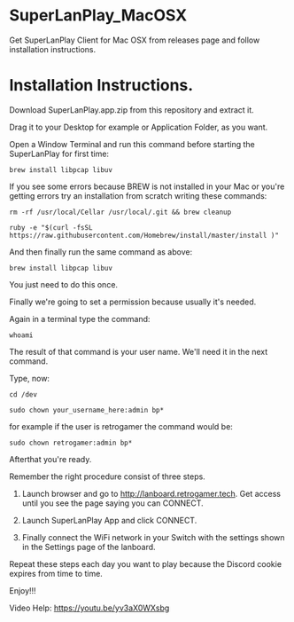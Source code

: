 # SuperLanPlay_MacOSX

Get SuperLanPlay Client for Mac OSX from releases page and follow installation instructions.

Installation Instructions.
==========================

Download SuperLanPlay.app.zip from this repository and extract it.

Drag it to your Desktop for example or Application Folder, as you want.

Open a Window Terminal and run this command before starting the SuperLanPlay for first time:

```
brew install libpcap libuv
```


If you see some errors because BREW is not installed in your Mac or you're getting errors try an installation from scratch writing these commands:


```
rm -rf /usr/local/Cellar /usr/local/.git && brew cleanup

ruby -e "$(curl -fsSL https://raw.githubusercontent.com/Homebrew/install/master/install )"
```


And then finally run the same command as above:


```
brew install libpcap libuv
```


You just need to do this once.

Finally we're going to set a permission because usually it's needed.

Again in a terminal type the command:

```
whoami
```

The result of that command is your user name. We'll need it in the next command.

Type, now:

```
cd /dev

sudo chown your_username_here:admin bp*
```

for example if the user is retrogamer the command would be:

```
sudo chown retrogamer:admin bp*
```

Afterthat you're ready.

Remember the right procedure consist of three steps.

1. Launch browser and go to http://lanboard.retrogamer.tech. Get access until you see the page saying you can CONNECT.

2. Launch SuperLanPlay App and click CONNECT.

3. Finally connect the WiFi network in your Switch with the settings shown in the Settings page of the lanboard.

Repeat these steps each day you want to play because the Discord cookie expires from time to time.

Enjoy!!!

Video Help: https://youtu.be/yv3aX0WXsbg
